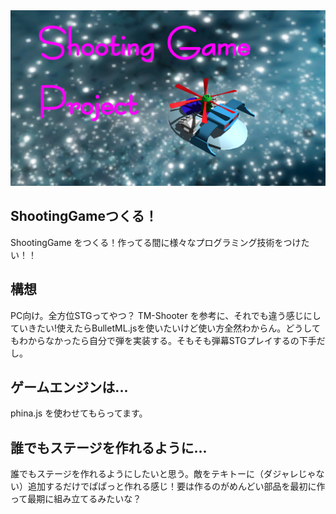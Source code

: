 <img src="head.png" />

## ShootingGameつくる！
ShootingGame をつくる！作ってる間に様々なプログラミング技術をつけたい！！
## 構想
PC向け。全方位STGってやつ？ TM-Shooter を参考に、それでも違う感じにしていきたい!使えたらBulletML.jsを使いたいけど使い方全然わからん。どうしてもわからなかったら自分で弾を実装する。そもそも弾幕STGプレイするの下手だし。
## ゲームエンジンは...
phina.js を使わせてもらってます。
## 誰でもステージを作れるように...
誰でもステージを作れるようにしたいと思う。敵をテキトーに（ダジャレじゃない）追加するだけでぱぱっと作れる感じ！要は作るのがめんどい部品を最初に作って最期に組み立てるみたいな？
